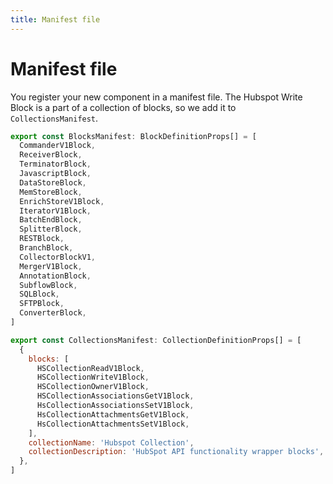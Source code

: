 ```yaml
---
title: Manifest file
---
```


# Manifest file

You register your new component in a manifest file. The Hubspot Write Block is a part of a collection of blocks, so we add it to ```CollectionsManifest```.

```JavaScript
export const BlocksManifest: BlockDefinitionProps[] = [
  CommanderV1Block,
  ReceiverBlock,
  TerminatorBlock,
  JavascriptBlock,
  DataStoreBlock,
  MemStoreBlock,
  EnrichStoreV1Block,
  IteratorV1Block,
  BatchEndBlock,
  SplitterBlock,
  RESTBlock,
  BranchBlock,
  CollectorBlockV1,
  MergerV1Block,
  AnnotationBlock,
  SubflowBlock,
  SQLBlock,
  SFTPBlock,
  ConverterBlock,
]

export const CollectionsManifest: CollectionDefinitionProps[] = [
  {
    blocks: [
      HSCollectionReadV1Block,
      HSCollectionWriteV1Block,
      HSCollectionOwnerV1Block,
      HSCollectionAssociationsGetV1Block,
      HsCollectionAssociationsSetV1Block,
      HsCollectionAttachmentsGetV1Block,
      HsCollectionAttachmentsSetV1Block,
    ],
    collectionName: 'Hubspot Collection',
    collectionDescription: 'HubSpot API functionality wrapper blocks',
  },
]
```
